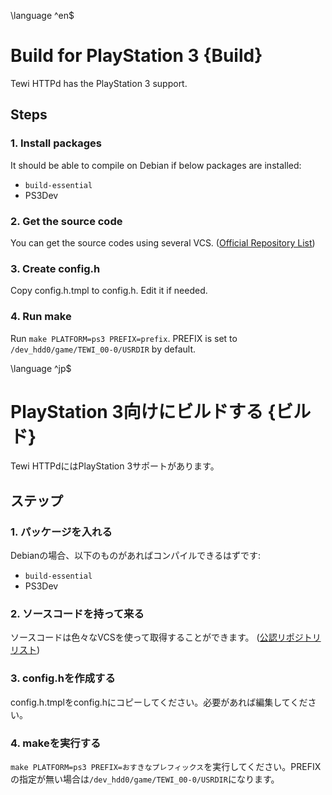 \language ^en$
# Build for PlayStation 3 {Build}

Tewi HTTPd has the PlayStation 3 support.

## Steps

### 1. Install packages

It should be able to compile on Debian if below packages are installed:
 - `build-essential`
 - PS3Dev

### 2. Get the source code

You can get the source codes using several VCS. ([Official Repository List](repos.html))

### 3. Create config.h

Copy config.h.tmpl to config.h. Edit it if needed.

### 4. Run make

Run `make PLATFORM=ps3 PREFIX=prefix`. PREFIX is set to `/dev_hdd0/game/TEWI_00-0/USRDIR` by default.

\language ^jp$
# PlayStation 3向けにビルドする {ビルド}

Tewi HTTPdにはPlayStation 3サポートがあります。

## ステップ

### 1. パッケージを入れる

Debianの場合、以下のものがあればコンパイルできるはずです:
 - `build-essential`
 - PS3Dev

### 2. ソースコードを持って来る

ソースコードは色々なVCSを使って取得することができます。 ([公認リポジトリリスト](repos.html))

### 3. config.hを作成する

config.h.tmplをconfig.hにコピーしてください。必要があれば編集してください。

### 4. makeを実行する

`make PLATFORM=ps3 PREFIX=おすきなプレフィックス`を実行してください。PREFIXの指定が無い場合は`/dev_hdd0/game/TEWI_00-0/USRDIR`になります。
